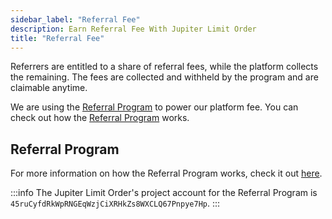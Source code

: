 ```yaml
---
sidebar_label: "Referral Fee"
description: Earn Referral Fee With Jupiter Limit Order
title: "Referral Fee"
---
```


Referrers are entitled to a share of referral fees, while the platform collects the remaining. The fees are collected and withheld by the program and are claimable anytime.

We are using the [Referral Program](https://github.com/TeamRaccoons/referral) to power our platform fee. You can check out how the [Referral Program](/docs/additional-topics/referral-program) works.

## Referral Program

For more information on how the Referral Program works, check it out [here](/docs/additional-topics/referral-program).

:::info
The Jupiter Limit Order's project account for the Referral Program is `45ruCyfdRkWpRNGEqWzjCiXRHkZs8WXCLQ67Pnpye7Hp`.
:::
